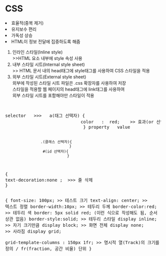 <h1>CSS</h1>
<li>효율적(중복 제거)</li>
<li>유지보수 편리</li>
<li>가독성 상승</li>
<li>HTML이 정보 전달에 집중하도록 해줌</li>
<ol>
  <li>인라인 스타일(Inline style)</li>
  <div>>>HTML 요소 내부에 style 속성 사용</div>
  <li>내부 스타일 시트(Internal style sheet)</li>
  <div>>> HTML 문서 내의 head태그에 style태그를 사용하여 CSS 스타일을 적용</div>
  <li>외부 스타일 시트(External style sheet)</li>
  <div>외부에 작성된 스타일 시트 파일은 .css 확장자를 사용하여 저장</div>
  <div>스타일을 적용할 웹 페이지의 head태그에 link태그를 사용하여</div>
  <div>외부 스타일 시트를 포함해야만 스타일이 적용</div>
</ol>
<br>
<pre>
selector   >>>   a(태그 선택자) {
                             color   :  red;    >> 효과(or 선언(declaration))
                              } property   value

                    .(클래스 선택자){
                                 }
                     #(id 선택자){
                                }
</pre>
<pre>
{
text-decoration:none ;  >>> 줄 삭제
}

{
font-size: 100px;   >> 테스트 크기
text-align: center; >> 텍스트 정렬
border-width:10px;  >> 테두리 두께
border-color:red;   >> 테두리 색         border: 5px solid red; (이런 식으로 작성해도 됨, 순서 상관 없음)
border-style:solid; >> 테두리 스타일
display inline;     >> 자기 크기만큼
display block;      >> 화면 전체
display none;       >> 사라짐
display grid;     
grid-template-columns : 150px 1fr; >> 명시적 열(Track)의 크기를 정의 / fr(fraction, 공간 비율) 단위
}
</pre>
